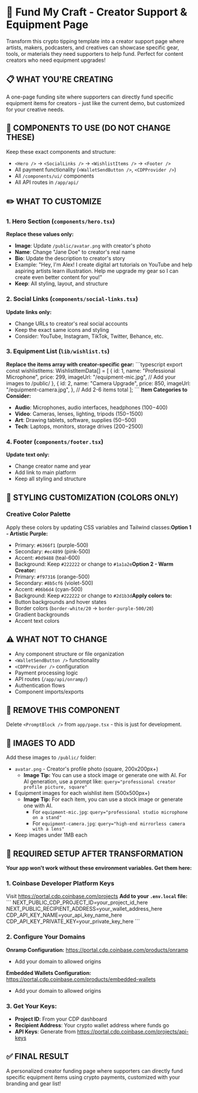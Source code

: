 # 🎨 Fund My Craft - Creator Support & Equipment Page

Transform this crypto tipping template into a creator support page where artists, makers, podcasters, and creatives can showcase specific gear, tools, or materials they need supporters to help fund. Perfect for content creators who need equipment upgrades!

## 📋 WHAT YOU'RE CREATING
A one-page funding site where supporters can directly fund specific equipment items for creators - just like the current demo, but customized for your creative needs.

## 🧱 COMPONENTS TO USE (DO NOT CHANGE THESE)
Keep these exact components and structure:
- `<Hero />` → `<SocialLinks />` → `<WishlistItems />` → `<Footer />`
- All payment functionality (`<WalletSendButton />`, `<CDPProvider />`)
- All `/components/ui/` components
- All API routes in `/app/api/`

## ✏️ WHAT TO CUSTOMIZE
### 1. Hero Section (`components/hero.tsx`)
**Replace these values only:**
- **Image**: Update `/public/avatar.png` with creator's photo
- **Name**: Change "Jane Doe" to creator's real name
- **Bio**: Update the description to creator's story
- Example: "Hey, I'm Alex! I create digital art tutorials on YouTube and help aspiring artists learn illustration. Help me upgrade my gear so I can create even better content for you!"
- **Keep**: All styling, layout, and structure

### 2. Social Links (`components/social-links.tsx`)
**Update links only:**
- Change URLs to creator's real social accounts
- Keep the exact same icons and styling
- Consider: YouTube, Instagram, TikTok, Twitter, Behance, etc.

### 3. Equipment List (`lib/wishlist.ts`)
**Replace the items array with creator-specific gear:**
\`\`\`typescript
export const wishlistItems: WishlistItemData[] = [
  {
    id: 1,
    name: "Professional Microphone",
    price: 299,
    imageUrl: "/equipment-mic.jpg", // Add your images to /public/
  },
  {
    id: 2,
    name: "Camera Upgrade",
    price: 850,
    imageUrl: "/equipment-camera.jpg",
  },
// Add 2-6 items total
];
\`\`\`
**Item Categories to Consider:**
- **Audio**: Microphones, audio interfaces, headphones ($100-$400)
- **Video**: Cameras, lenses, lighting, tripods ($150-$1500)
- **Art**: Drawing tablets, software, supplies ($50-$500)
- **Tech**: Laptops, monitors, storage drives ($200-$2500)

### 4. Footer (`components/footer.tsx`)
**Update text only:**
- Change creator name and year
- Add link to main platform
- Keep all styling and structure

## 🎨 STYLING CUSTOMIZATION (COLORS ONLY)
### Creative Color Palette
Apply these colors by updating CSS variables and Tailwind classes:**Option 1 - Artistic Purple:**
- Primary: `#6366f1` (purple-500)
- Secondary: `#ec4899` (pink-500)
- Accent: `#0d9488` (teal-600)
- Background: Keep `#222222` or change to `#1a1a2e`**Option 2 - Warm Creator:**
- Primary: `#f97316` (orange-500)
- Secondary: `#8b5cf6` (violet-500)
- Accent: `#06b6d4` (cyan-500)
- Background: Keep `#222222` or change to `#2d1b3d`**Apply colors to:**
- Button backgrounds and hover states
- Border colors (`border-white/20` → `border-purple-500/20`)
- Gradient backgrounds
- Accent text colors

## ⚠️ WHAT NOT TO CHANGE
- Any component structure or file organization
- `<WalletSendButton />` functionality
- `<CDPProvider />` configuration
- Payment processing logic
- API routes (`/app/api/onramp/`)
- Authentication flows
- Component imports/exports

## 🚫 REMOVE THIS COMPONENT
Delete `<PromptBlock />` from `app/page.tsx` - this is just for development.

## 📸 IMAGES TO ADD
Add these images to `/public/` folder:
- `avatar.png` - Creator's profile photo (square, 200x200px+)
  - **Image Tip:** You can use a stock image or generate one with AI. For AI generation, use a prompt like: `query="professional creator profile picture, square"`
- Equipment images for each wishlist item (500x500px+)
  - **Image Tip:** For each item, you can use a stock image or generate one with AI.
    - For `equipment-mic.jpg`: `query="professional studio microphone on a stand"`
    - For `equipment-camera.jpg`: `query="high-end mirrorless camera with a lens"`
- Keep images under 1MB each

## 🔧 REQUIRED SETUP AFTER TRANSFORMATION
**Your app won't work without these environment variables. Get them here:**
### 1. Coinbase Developer Platform Keys
Visit https://portal.cdp.coinbase.com/projects
**Add to your `.env.local` file:**
\`\`\`
NEXT_PUBLIC_CDP_PROJECT_ID=your_project_id_here
NEXT_PUBLIC_RECIPIENT_ADDRESS=your_wallet_address_here
CDP_API_KEY_NAME=your_api_key_name_here
CDP_API_KEY_PRIVATE_KEY=your_private_key_here
\`\`\`

### 2. Configure Your Domains
**Onramp Configuration:**
https://portal.cdp.coinbase.com/products/onramp
- Add your domain to allowed origins

**Embedded Wallets Configuration:**
https://portal.cdp.coinbase.com/products/embedded-wallets
- Add your domain to allowed origins

### 3. Get Your Keys:
- **Project ID**: From your CDP dashboard
- **Recipient Address**: Your crypto wallet address where funds go
- **API Keys**: Generate from https://portal.cdp.coinbase.com/projects/api-keys

## ✅ FINAL RESULT
A personalized creator funding page where supporters can directly fund specific equipment items using crypto payments, customized with your branding and gear list!
